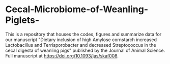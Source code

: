 # Cecal-Microbiome-of-Weanling-Piglets-
This is a repository that houses the codes, figures and summarize data for our manuscript "Dietary inclusion of high Amylose cornstarch increased Lactobacillus and Terrisporobacter and decreased Streptococcus in the cecal digesta of weanling pigs" published by the Journal of Animal Science. Full manuscript at https://doi.org/10.1093/jas/skaf008.
